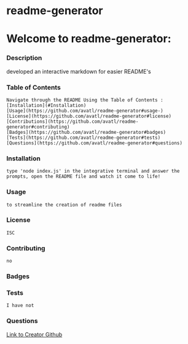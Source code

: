 # readme-generator
  
  # Welcome to readme-generator:
  
  ### Description
  developed an interactive markdown for easier README's

  ### Table of Contents
    Navigate through the README Using the Table of Contents : 
    [Installation](#Installation)
    [Usage](https://github.com/avatl/readme-generator#usage-)
    [License](https://github.com/avatl/readme-generator#license)
    [Contributions](https://github.com/avatl/readme-generator#contributing)
    [Badges](https://github.com/avatl/readme-generator#badges)
    [Tests](https://github.com/avatl/readme-generator#tests)
    [Questions](https://github.com/avatl/readme-generator#questions)
      
  ### Installation
    type 'node index.js' in the integrative terminal and answer the prompts, open the README file and watch it come to life!
    
  ### Usage <a name="usage"></a>
    to streamline the creation of readme files
    
  ### License
    ISC
   
  ### Contributing
    no
   
  ### Badges
    
  ### Tests
    I have not
    
  ### Questions

  [Link to Creator Github](https://github.com/avatl)
    